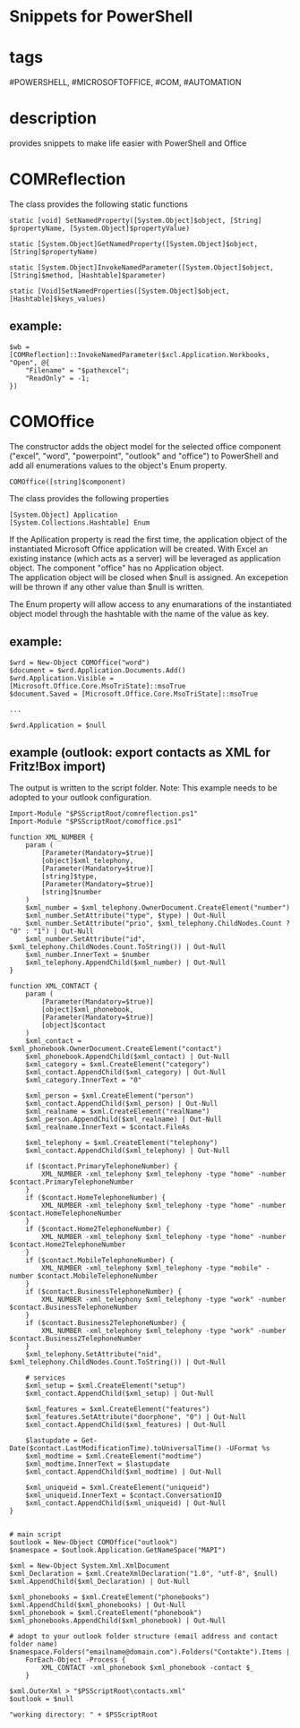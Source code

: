 # Snippets for PowerShell

# tags 
#POWERSHELL, #MICROSOFTOFFICE, #COM, #AUTOMATION

# description
provides snippets to make life easier with PowerShell and Office

# COMReflection
The class provides the following static functions

    static [void] SetNamedProperty([System.Object]$object, [String] $propertyName, [System.Object]$propertyValue)

    static [System.Object]GetNamedProperty([System.Object]$object, [String]$propertyName) 

    static [System.Object]InvokeNamedParameter([System.Object]$object, [String]$method, [Hashtable]$parameter) 

    static [Void]SetNamedProperties([System.Object]$object, [Hashtable]$keys_values)

## example:

    $wb = [COMReflection]::InvokeNamedParameter($xcl.Application.Workbooks, "Open", @{
        "Filename" = "$pathexcel"; 
        "ReadOnly" = -1;
    })

# COMOffice
The constructor adds the object model for the selected office component ("excel", "word", "powerpoint", "outlook" and "office") to PowerShell and add all enumerations values to the object's Enum property.

    COMOffice([string]$component)

The class provides the following properties

    [System.Object] Application
    [System.Collections.Hashtable] Enum

If the Apllication property is read the first time, the application object of the instantiated Microsoft Office application will be created. With Excel an existing instance (which acts as a server) will be leveraged as application object. The component "office" has no Application object.  
The application object will be closed when $null is assigned. An excepetion will be thrown if any other value than $null is written.

The Enum property will allow access to any enumarations of the instantiated object model through the hashtable with the name of the value as key.  

## example:
 
    $wrd = New-Object COMOffice("word")
    $document = $wrd.Application.Documents.Add()
    $wrd.Application.Visible = [Microsoft.Office.Core.MsoTriState]::msoTrue
    $document.Saved = [Microsoft.Office.Core.MsoTriState]::msoTrue  

    ...

    $wrd.Application = $null

## example (outlook: export contacts as XML for Fritz!Box import)
The output is written to the script folder. Note: This example needs to be adopted to your outlook configuration. 

    Import-Module "$PSScriptRoot/comreflection.ps1"
    Import-Module "$PSScriptRoot/comoffice.ps1"

    function XML_NUMBER {
        param (
            [Parameter(Mandatory=$true)]
            [object]$xml_telephony, 
            [Parameter(Mandatory=$true)]
            [string]$type,
            [Parameter(Mandatory=$true)]
            [string]$number
        )
        $xml_number = $xml_telephony.OwnerDocument.CreateElement("number")
        $xml_number.SetAttribute("type", $type) | Out-Null
        $xml_number.SetAttribute("prio", $xml_telephony.ChildNodes.Count ? "0" : "1") | Out-Null
        $xml_number.SetAttribute("id", $xml_telephony.ChildNodes.Count.ToString()) | Out-Null 
        $xml_number.InnerText = $number
        $xml_telephony.AppendChild($xml_number) | Out-Null
    }
    
    function XML_CONTACT {
        param (
            [Parameter(Mandatory=$true)]
            [object]$xml_phonebook,
            [Parameter(Mandatory=$true)]
            [object]$contact
        )
        $xml_contact = $xml_phonebook.OwnerDocument.CreateElement("contact")
        $xml_phonebook.AppendChild($xml_contact) | Out-Null
        $xml_category = $xml.CreateElement("category")
        $xml_contact.AppendChild($xml_category) | Out-Null
        $xml_category.InnerText = "0"
    
        $xml_person = $xml.CreateElement("person")
        $xml_contact.AppendChild($xml_person) | Out-Null
        $xml_realname = $xml.CreateElement("realName")
        $xml_person.AppendChild($xml_realname) | Out-Null
        $xml_realname.InnerText = $contact.FileAs
    
        $xml_telephony = $xml.CreateElement("telephony")
        $xml_contact.AppendChild($xml_telephony) | Out-Null
    
        if ($contact.PrimaryTelephoneNumber) {
            XML_NUMBER -xml_telephony $xml_telephony -type "home" -number $contact.PrimaryTelephoneNumber
        }
        if ($contact.HomeTelephoneNumber) {
            XML_NUMBER -xml_telephony $xml_telephony -type "home" -number $contact.HomeTelephoneNumber
        }
        if ($contact.Home2TelephoneNumber) {
            XML_NUMBER -xml_telephony $xml_telephony -type "home" -number $contact.Home2TelephoneNumber
        }
        if ($contact.MobileTelephoneNumber) {
            XML_NUMBER -xml_telephony $xml_telephony -type "mobile" -number $contact.MobileTelephoneNumber
        }
        if ($contact.BusinessTelephoneNumber) {
            XML_NUMBER -xml_telephony $xml_telephony -type "work" -number $contact.BusinessTelephoneNumber
        }
        if ($contact.Business2TelephoneNumber) {
            XML_NUMBER -xml_telephony $xml_telephony -type "work" -number $contact.Business2TelephoneNumber
        }
        $xml_telephony.SetAttribute("nid", $xml_telephony.ChildNodes.Count.ToString()) | Out-Null

        # services
        $xml_setup = $xml.CreateElement("setup")
        $xml_contact.AppendChild($xml_setup) | Out-Null
    
        $xml_features = $xml.CreateElement("features")
        $xml_features.SetAttribute("doorphone", "0") | Out-Null
        $xml_contact.AppendChild($xml_features) | Out-Null
    
        $lastupdate = Get-Date($contact.LastModificationTime).toUniversalTime() -UFormat %s
        $xml_modtime = $xml.CreateElement("modtime")
        $xml_modtime.InnerText = $lastupdate
        $xml_contact.AppendChild($xml_modtime) | Out-Null
    
        $xml_uniqueid = $xml.CreateElement("uniqueid")
        $xml_uniqueid.InnerText = $contact.ConversationID
        $xml_contact.AppendChild($xml_uniqueid) | Out-Null
    }
    
    
    # main script
    $outlook = New-Object COMOffice("outlook")
    $namespace = $outlook.Application.GetNameSpace("MAPI")
    
    $xml = New-Object System.Xml.XmlDocument
    $xml_Declaration = $xml.CreateXmlDeclaration("1.0", "utf-8", $null)
    $xml.AppendChild($xml_Declaration) | Out-Null
    
    $xml_phonebooks = $xml.CreateElement("phonebooks") 
    $xml.AppendChild($xml_phonebooks) | Out-Null
    $xml_phonebook = $xml.CreateElement("phonebook")
    $xml_phonebooks.AppendChild($xml_phonebook) | Out-Null
    
    # adopt to your outlook folder structure (email address and contact folder name)
    $namespace.Folders("emailname@domain.com").Folders("Contakte").Items |
        ForEach-Object -Process {
            XML_CONTACT -xml_phonebook $xml_phonebook -contact $_
        }
    
    $xml.OuterXml > "$PSScriptRoot\contacts.xml" 
    $outlook = $null
    
    "working directory: " + $PSScriptRoot 
